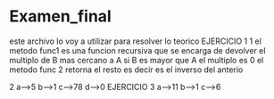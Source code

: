 # Examen_final

este archivo lo voy a utilizar para resolver lo teorico
EJERCICIO 1
1
el metodo func1 es una funcion recursiva que se encarga de devolver el multiplo de B mas cercano a A si B es mayor que A el multiplo es 0
el metodo func 2 retorna el resto es decir es el inverso del anterio


2
a-->5
b-->1
c-->78
d-->0
EJERCICIO 3
a-->11
b-->1
c-->6



